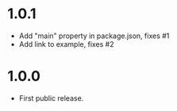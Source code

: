 # 1.0.1

* Add "main" property in package.json, fixes #1
* Add link to example, fixes #2

# 1.0.0

* First public release.

